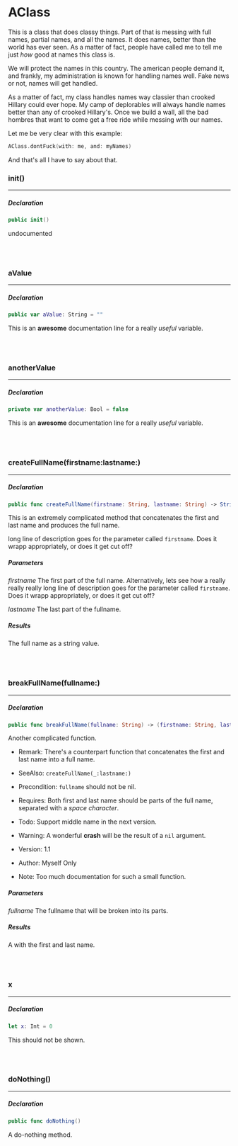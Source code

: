 AClass
====

This is a class that does classy things.
Part of that is messing with full names, partial names, and all the names.
It does names, better than the world has ever seen.  As a matter of fact,
people have called me to tell me just *how* good at names this class is.

We will protect the names in this country.  The american people demand it,
and frankly, my administration is known for handling names well.  Fake
news or not, names will get handled.

As a matter of fact, my class handles names way classier than crooked Hillary
could ever hope.  My camp of deplorables will always handle names better than
any of crooked Hillary's.  Once we build a wall, all the bad hombres that 
want to come get a free ride while messing with our names.

Let me be very clear with this example:

```swift
AClass.dontFuck(with: me, and: myNames)
```

And that's all I have to say about that.


### init()

---

##### Declaration

```swift
public init()
```

undocumented

<br />
<br />

### aValue

---

##### Declaration

```swift
public var aValue: String = ""
```

This is an **awesome** documentation line for a really *useful* variable.

<br />
<br />

### anotherValue

---

##### Declaration

```swift
private var anotherValue: Bool = false
```

This is an **awesome** documentation line for a really *useful* variable.

<br />
<br />

### createFullName(firstname:lastname:)

---

##### Declaration

```swift
public func createFullName(firstname: String, lastname: String) -> String
```

This is an extremely complicated method that concatenates the first and last name and produces the full name.

long line of description goes for the parameter called `firstname`.  Does it wrapp appropriately, or does 
it get cut off?



##### Parameters
<dl>

_firstname_
The first part of the full name.  Alternatively, lets see how a really really really long line of description goes for the parameter called `firstname`.  Does it wrapp appropriately, or does it get cut off?

_lastname_
The last part of the fullname.
</dl>

##### Results
The full name as a string value.

<br />
<br />

### breakFullName(fullname:)

---

##### Declaration

```swift
public func breakFullName(fullname: String) -> (firstname: String, lastname: String)
```

Another complicated function.


- Remark:
There's a counterpart function that concatenates the first and last name into a full name.

- SeeAlso:  `createFullName(_:lastname:)`

- Precondition: `fullname` should not be nil.
- Requires: Both first and last name should be parts of the full name, separated with a *space character*.

- Todo: Support middle name in the next version.

- Warning: A wonderful **crash** will be the result of a `nil` argument.

- Version: 1.1

- Author: Myself Only

- Note: Too much documentation for such a small function.


##### Parameters
<dl>

_fullname_
The fullname that will be broken into its parts.
</dl>

##### Results
A  with the first and last name.

<br />
<br />

### x

---

##### Declaration

```swift
let x: Int = 0
```

This should not be shown.

<br />
<br />

### doNothing()

---

##### Declaration

```swift
public func doNothing()
```

A do-nothing method.

<br />
<br />

